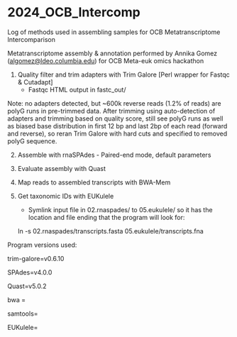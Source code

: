 # 2024_OCB_Intercomp
Log of methods used in assembling samples for OCB Metatranscriptome Intercomparison


Metatranscriptome assembly & annotation performed by Annika Gomez (algomez@ldeo.columbia.edu) for OCB Meta-euk omics hackathon 


1. Quality filter and trim adapters with Trim Galore [Perl wrapper for Fastqc & Cutadapt]
   - Fastqc HTML output in fastc_out/

Note: no adapters detected, but ~600k reverse reads (1.2% of reads) are polyG runs in pre-trimmed data. After trimming using auto-detection of adapters and trimming based on quality score, still see polyG runs as well as biased base distribution in first 12 bp and last 2bp of each read (forward and reverse), so reran Trim Galore with hard cuts and specified to removed polyG sequence. 

2. Assemble with rnaSPAdes
        - Paired-end mode, default parameters

4. Evaluate assembly with Quast

5. Map reads to assembled transcripts with BWA-Mem

6. Get taxonomic IDs with EUKulele
      - Symlink input file in 02.rnaspades/ to 05.eukulele/ so it has the location and file ending that the program will look for:

    ln -s 02.rnaspades/transcripts.fasta 05.eukulele/transcripts.fna

 

 

 

Program versions used: 

trim-galore=v0.6.10

SPAdes=v4.0.0

Quast=v5.0.2

bwa = 

samtools=

EUKulele=
